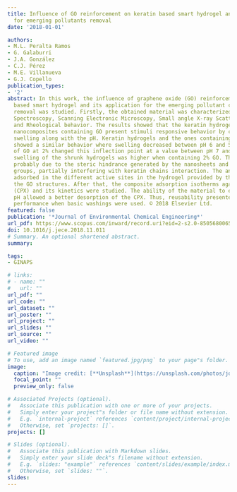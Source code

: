 ```yaml
---
title: Influence of GO reinforcement on keratin based smart hydrogel and its application
  for emerging pollutants removal
date: '2018-01-01'

authors:
- M.L. Peralta Ramos
- G. Galaburri
- J.A. González
- C.J. Pérez
- M.E. Villanueva
- G.J. Copello
publication_types:
- '2'
abstract: In this work, the influence of graphene oxide (GO) reinforcement on keratin
  based smart hydrogel and its application for the emerging pollutant ciprofloxacin
  removal was studied. Firstly, the obtained material was characterized by Infrared
  Spectroscopy, Scanning Electronic Microscopy, Small angle X-ray Scattering and Swelling
  and Rheological behavior. The results showed that the keratin hydrogel and those
  nanocomposites containing GO present stimuli responsive behavior by changing the
  swelling along with the pH. Keratin hydrogels and the ones containing 0.5% of GO
  showed a similar behavior where swelling decreased between pH 6 and 5. The introduction
  of GO at 2% changed this inflection point at a value between pH 7 and 6. Also, the
  swelling of the shrunk hydrogels was higher when containing 2% GO. This effect was
  probably due to the steric hindrance generated by the nanosheets and their functional
  groups, partially interfering with keratin chains interaction. The antibiotic was
  adsorbed in the different active sites in the hydrogel provided by the keratin and
  the GO structures. After that, the composite adsorption isotherms against ciprofloxacin
  (CPX) and its kinetics were studied. The ability of the material to expand at high
  pH allowed a better desorption of the CPX. Thus, reusability presented a better
  performance when basic washings were used. © 2018 Elsevier Ltd.
featured: false
publication: '*Journal of Environmental Chemical Engineering*'
url_pdf: https://www.scopus.com/inward/record.uri?eid=2-s2.0-85056800658&doi=10.1016%2fj.jece.2018.11.011&partnerID=40&md5=189e31f2e83eab4056b3316a612bf9b9
doi: 10.1016/j.jece.2018.11.011
# Summary. An optional shortened abstract.
summary: 

tags:
- GINAPS

# links:
# - name: ""
#   url: ""
url_pdf: ""
url_code: ""
url_dataset: ""
url_poster: ""
url_project: ""
url_slides: ""
url_source: ""
url_video: ""

# Featured image
# To use, add an image named `featured.jpg/png` to your page"s folder. 
image:
  caption: "Image credit: [**Unsplash**](https://unsplash.com/photos/jdD8gXaTZsc)"
  focal_point: ""
  preview_only: false

# Associated Projects (optional).
#   Associate this publication with one or more of your projects.
#   Simply enter your project"s folder or file name without extension.
#   E.g. `internal-project` references `content/project/internal-project/index.md`.
#   Otherwise, set `projects: []`.
projects: []

# Slides (optional).
#   Associate this publication with Markdown slides.
#   Simply enter your slide deck"s filename without extension.
#   E.g. `slides: "example"` references `content/slides/example/index.md`.
#   Otherwise, set `slides: ""`.
slides:
---
```


